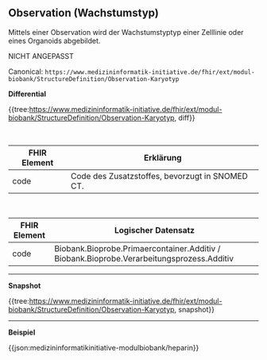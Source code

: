 ## Observation (Wachstumstyp)

Mittels einer Observation wird der Wachstumstyptyp einer Zelllinie oder eines Organoids abgebildet.

NICHT ANGEPASST

Canonical: 
```https://www.medizininformatik-initiative.de/fhir/ext/modul-biobank/StructureDefinition/Observation-Karyotyp```

**Differential**

{{tree:https://www.medizininformatik-initiative.de/fhir/ext/modul-biobank/StructureDefinition/Observation-Karyotyp, diff}}

<br>

| FHIR Element | Erklärung |
|--------------|-----------|
| code | Code des Zusatzstoffes, bevorzugt in SNOMED CT. |

<br>

| FHIR Element | Logischer Datensatz |
|--------------|-----------|
| code | Biobank.Bioprobe.Primaercontainer.Additiv / Biobank.Bioprobe.Verarbeitungsprozess.Additiv |

---

**Snapshot**

{{tree:https://www.medizininformatik-initiative.de/fhir/ext/modul-biobank/StructureDefinition/Observation-Karyotyp, snapshot}}


---

**Beispiel**

{{json:medizininformatikinitiative-modulbiobank/heparin}}

